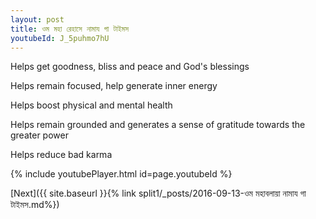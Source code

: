 ```yaml
---
layout: post
title: ওম মহা রেহাসে নামায গা টাইমস
youtubeId: J_5puhmo7hU
---
```

 
 
Helps get goodness, bliss and peace and God's blessings
 
Helps remain focused, help generate inner energy 
 
Helps boost physical and mental health 
 
Helps remain grounded and generates a sense of gratitude towards the greater power 
 
Helps reduce bad karma
 
 
 
 


{% include youtubePlayer.html id=page.youtubeId %}
 
[Next]({{ site.baseurl }}{% link  split1/_posts/2016-09-13-ওম মহাবলায়া নামায গা টাইমস.md%})
 
